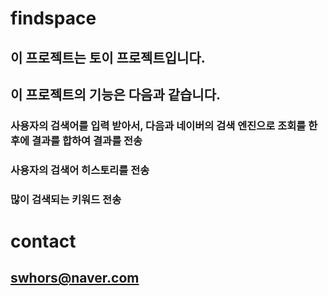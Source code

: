# findspace
## 이 프로젝트는 토이 프로젝트입니다.
## 이 프로젝트의 기능은 다음과 같습니다.
### 사용자의 검색어를 입력 받아서, 다음과 네이버의 검색 엔진으로 조회를 한 후에 결과를 합하여 결과를 전송
### 사용자의 검색어 히스토리를 전송
### 많이 검색되는 키워드 전송

# contact
## swhors@naver.com
